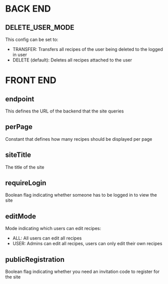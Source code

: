 # BACK END

## DELETE_USER_MODE

This config can be set to:

-   TRANSFER: Transfers all recipes of the user being deleted to the logged in user
-   DELETE (default): Deletes all recipes attached to the user

# FRONT END

## endpoint

This defines the URL of the backend that the site queries

## perPage

Constant that defines how many recipes should be displayed per page

## siteTitle

The title of the site

## requireLogin

Boolean flag indicating whether someone has to be logged in to view the site

## editMode

Mode indicating which users can edit recipes:

-   ALL: All users can edit all recipes
-   USER: Admins can edit all recipes, users can only edit their own recipes

## publicRegistration

Boolean flag indicating whether you need an invitation code to register for the site
